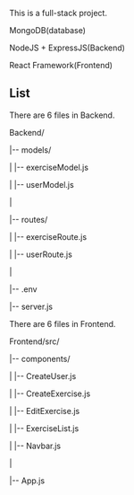 This is a full-stack project.

MongoDB(database)

NodeJS + ExpressJS(Backend)

React Framework(Frontend)

## List

There are 6 files in Backend.

Backend/

|-- models/

|   |-- exerciseModel.js

|   |-- userModel.js

|

|-- routes/

|   |-- exerciseRoute.js

|   |-- userRoute.js

|

|-- .env

|-- server.js


There are 6 files in Frontend.

Frontend/src/

|-- components/

|   |-- CreateUser.js

|   |-- CreateExercise.js

|   |-- EditExercise.js

|   |-- ExerciseList.js

|   |-- Navbar.js

| 

|-- App.js
